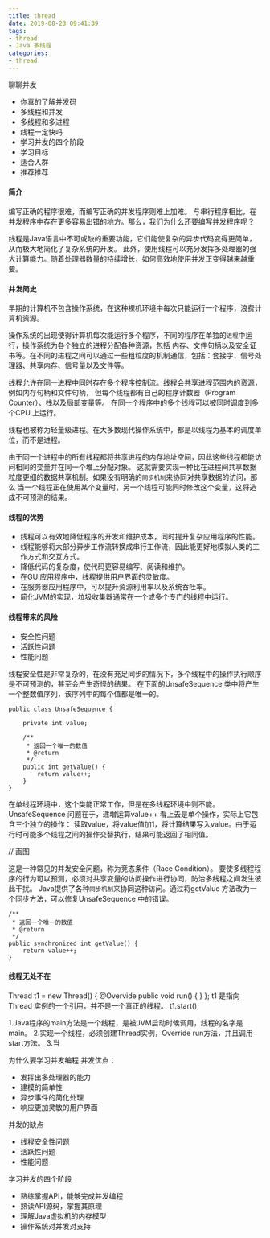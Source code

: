 ```yaml
---
title: thread
date: 2019-08-23 09:41:39
tags:
- thread
- Java 多线程 
categories:
- thread
---
```

聊聊并发
- 你真的了解并发码
- 多线程和并发
- 多线程和多进程
- 线程一定快吗
- 学习并发的四个阶段
- 学习目标
- 适合人群
- 推荐推荐

<!-- more -->
#### 简介
编写正确的程序很难，而编写正确的并发程序则难上加难。
与串行程序相比，在并发程序中存在更多容易出错的地方。那么，我们为什么还要编写并发程序呢？

线程是Java语言中不可或缺的重要功能，它们能使复杂的异步代码变得更简单，从而极大地简化了复杂系统的开发。
此外，使用线程可以充分发挥多处理器的强大计算能力。随着处理器数量的持续增长，如何高效地使用并发正变得越来越重要。

#### 并发简史
早期的计算机不包含操作系统，在这种裸机环境中每次只能运行一个程序，浪费计算机资源。

操作系统的出现使得计算机每次能运行多个程序，不同的程序在单独的`进程`中运行，操作系统为各个独立的进程分配各种资源，包括
内存、文件句柄以及安全证书等。在不同的进程之间可以通过一些粗粒度的机制通信，包括：套接字、信号处理器、共享内存、信号量以及文件等。

线程允许在同一进程中同时存在多个程序控制流。线程会共享进程范围内的资源，例如内存句柄和文件句柄，
但每个线程都有自己的程序计数器（Program Counter）、栈以及局部变量等。
在同一个程序中的多个线程可以被同时调度到多个CPU 上运行。

线程也被称为轻量级进程。在大多数现代操作系统中，都是以线程为基本的调度单位，而不是进程。

由于同一个进程中的所有线程都将共享进程的内存地址空间，因此这些线程都能访问相同的变量并在同一个堆上分配对象。
这就需要实现一种比在进程间共享数据粒度更细的数据共享机制。如果没有明确的`同步机制`来协同对共享数据的访问，那么
当一个线程正在使用某个变量时，另一个线程可能同时修改这个变量，这将造成不可预测的结果。

#### 线程的优势
- 线程可以有效地降低程序的开发和维护成本，同时提升复杂应用程序的性能。
- 线程能够将大部分异步工作流转换成串行工作流，因此能更好地模拟人类的工作方式和交互方式。
- 降低代码的复杂度，使代码更容易编写、阅读和维护。
- 在GUI应用程序中，线程提供用户界面的灵敏度。
- 在服务器应用程序中，可以提升资源利用率以及系统吞吐率。
- 简化JVM的实现，垃圾收集器通常在一个或多个专门的线程中运行。


#### 线程带来的风险
- 安全性问题
- 活跃性问题
- 性能问题

线程安全性是非常复杂的，在没有充足同步的情况下，多个线程中的操作执行顺序是不可预测的，甚至会产生奇怪的结果。
在下面的UnsafeSequence 类中将产生一个整数值序列，该序列中的每个值都是唯一的。
```text
public class UnsafeSequence {
    
    private int value;

    /**
     * 返回一个唯一的数值
     * @return
     */
    public int getValue() {
        return value++;
    }
}
```
在单线程环境中，这个类能正常工作，但是在多线程环境中则不能。
UnsafeSequence 问题在于，递增运算value++ 看上去是单个操作，实际上它包含三个独立的操作：
读取value，将value值加1，将计算结果写入value。由于运行时可能多个线程之间的操作交替执行，结果可能返回了相同值。

// 画图

这是一种常见的并发安全问题，称为竞态条件（Race Condition）。
要使多线程程序的行为可以预测，必须对共享变量的访问操作进行协同，防治多线程之间发生彼此干扰。
Java提供了各种`同步机制`来协同这种访问。通过将getValue 方法改为一个同步方法，可以修复UnsafeSequence 中的错误。
```text
/**
 * 返回一个唯一的数值
 * @return
 */
public synchronized int getValue() {
    return value++;
}
```


#### 线程无处不在

Thread t1 = new Thread() {
    @Overvide
    public void run() {
    }
};
t1 是指向Thread 实例的一个引用，并不是一个真正的线程。
t1.start();

1.Java程序的main方法是一个线程，是被JVM启动时候调用，线程的名字是main。
2.实现一个线程，必须创建Thread实例，Override run方法，并且调用start方法。
3.当






















为什么要学习并发编程
并发优点：
- 发挥出多处理器的能力
- 建模的简单性
- 异步事件的简化处理
- 响应更加灵敏的用户界面

并发的缺点
- 线程安全性问题
- 活跃性问题
- 性能问题


学习并发的四个阶段
- 熟练掌握API，能够完成并发编程
- 熟读API源码，掌握其原理
- 理解Java虚拟机的内存模型
- 操作系统对并发对支持

